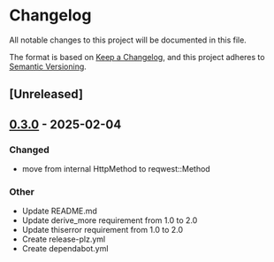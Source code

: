 # Changelog

All notable changes to this project will be documented in this file.

The format is based on [Keep a Changelog](https://keepachangelog.com/en/1.0.0/),
and this project adheres to [Semantic Versioning](https://semver.org/spec/v2.0.0.html).

## [Unreleased]

## [0.3.0](https://github.com/TgZ39/nadeo-api/compare/v0.2.4...v0.3.0) - 2025-02-04

### Changed

- move from internal HttpMethod to reqwest::Method

### Other

- Update README.md
- Update derive_more requirement from 1.0 to 2.0
- Update thiserror requirement from 1.0 to 2.0
- Create release-plz.yml
- Create dependabot.yml
